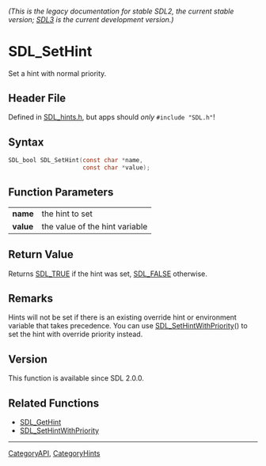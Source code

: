 ###### (This is the legacy documentation for stable SDL2, the current stable version; [SDL3](https://wiki.libsdl.org/SDL3/) is the current development version.)
# SDL_SetHint

Set a hint with normal priority.

## Header File

Defined in [SDL_hints.h](https://github.com/libsdl-org/SDL/blob/SDL2/include/SDL_hints.h), but apps should _only_ `#include "SDL.h"`!

## Syntax

```c
SDL_bool SDL_SetHint(const char *name,
                     const char *value);

```

## Function Parameters

|               |                                |
| ------------- | ------------------------------ |
| **name**      | the hint to set                |
| **value**     | the value of the hint variable |

## Return Value

Returns [SDL_TRUE](SDL_TRUE) if the hint was set, [SDL_FALSE](SDL_FALSE)
otherwise.

## Remarks

Hints will not be set if there is an existing override hint or environment
variable that takes precedence. You can use
[SDL_SetHintWithPriority](SDL_SetHintWithPriority)() to set the hint with
override priority instead.

## Version

This function is available since SDL 2.0.0.

## Related Functions

* [SDL_GetHint](SDL_GetHint)
* [SDL_SetHintWithPriority](SDL_SetHintWithPriority)

----
[CategoryAPI](CategoryAPI), [CategoryHints](CategoryHints)


